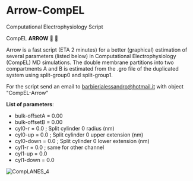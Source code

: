 # Arrow-CompEL
Computational Electrophysiology Script

CompEL **ARROW** :bow_and_arrow: :dart: 

Arrow is a fast script (ETA 2 minutes) for a better (graphical) estimation of several parameters (listed below) in Computational Electrophysiology (CompEL) MD simulations. The double membrane partitions into two compartments A and B is estimated from the .gro file of the duplicated system using split-group0 and split-group1.

For the script send an email to barbierialessandro@hotmail.it with object "CompEL-Arrow"

**List of parameters**: 

- bulk-offsetA = 0.00 
- bulk-offsetB = 0.00
- cyl0-r       = 0.0      ; Split cylinder 0 radius (nm)
- cyl0-up      = 0.0      ; Split cylinder 0 upper extension (nm)
- cyl0-down    = 0.0     ; Split cylinder 0 lower extension (nm) 
- cyl1-r       = 0.0      ; same for other channel 
- cyl1-up      = 0.0 
- cyl1-down    = 0.0


![CompLANES_4](https://user-images.githubusercontent.com/100777525/168328301-58209d16-2804-4773-a650-fd48a437b7b6.png)



